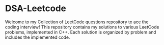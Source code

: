 # DSA-Leetcode

Welcome to my Collection of LeetCode questions repository to ace the coding interview! This repository contains my solutions to various LeetCode problems, implemented in C++. Each solution is organized by problem and includes the implemented code.
